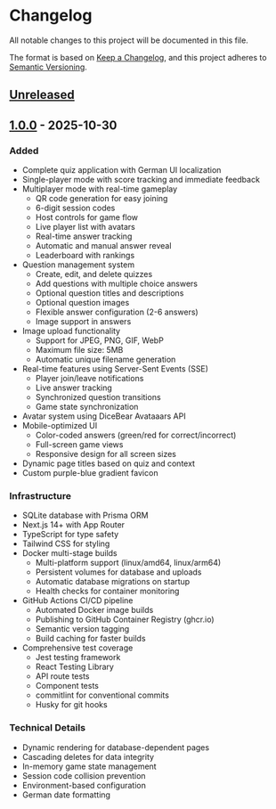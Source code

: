 # Changelog

All notable changes to this project will be documented in this file.

The format is based on [Keep a Changelog](https://keepachangelog.com/en/1.0.0/),
and this project adheres to [Semantic Versioning](https://semver.org/spec/v2.0.0.html).

## [Unreleased]

## [1.0.0] - 2025-10-30

### Added
- Complete quiz application with German UI localization
- Single-player mode with score tracking and immediate feedback
- Multiplayer mode with real-time gameplay
  - QR code generation for easy joining
  - 6-digit session codes
  - Host controls for game flow
  - Live player list with avatars
  - Real-time answer tracking
  - Automatic and manual answer reveal
  - Leaderboard with rankings
- Question management system
  - Create, edit, and delete quizzes
  - Add questions with multiple choice answers
  - Optional question titles and descriptions
  - Optional question images
  - Flexible answer configuration (2-6 answers)
  - Image support in answers
- Image upload functionality
  - Support for JPEG, PNG, GIF, WebP
  - Maximum file size: 5MB
  - Automatic unique filename generation
- Real-time features using Server-Sent Events (SSE)
  - Player join/leave notifications
  - Live answer tracking
  - Synchronized question transitions
  - Game state synchronization
- Avatar system using DiceBear Avataaars API
- Mobile-optimized UI
  - Color-coded answers (green/red for correct/incorrect)
  - Full-screen game views
  - Responsive design for all screen sizes
- Dynamic page titles based on quiz and context
- Custom purple-blue gradient favicon

### Infrastructure
- SQLite database with Prisma ORM
- Next.js 14+ with App Router
- TypeScript for type safety
- Tailwind CSS for styling
- Docker multi-stage builds
  - Multi-platform support (linux/amd64, linux/arm64)
  - Persistent volumes for database and uploads
  - Automatic database migrations on startup
  - Health checks for container monitoring
- GitHub Actions CI/CD pipeline
  - Automated Docker image builds
  - Publishing to GitHub Container Registry (ghcr.io)
  - Semantic version tagging
  - Build caching for faster builds
- Comprehensive test coverage
  - Jest testing framework
  - React Testing Library
  - API route tests
  - Component tests
  - commitlint for conventional commits
  - Husky for git hooks

### Technical Details
- Dynamic rendering for database-dependent pages
- Cascading deletes for data integrity
- In-memory game state management
- Session code collision prevention
- Environment-based configuration
- German date formatting

[Unreleased]: https://github.com/splagemann/quiz-app/compare/v1.0.0...HEAD
[1.0.0]: https://github.com/splagemann/quiz-app/releases/tag/v1.0.0
